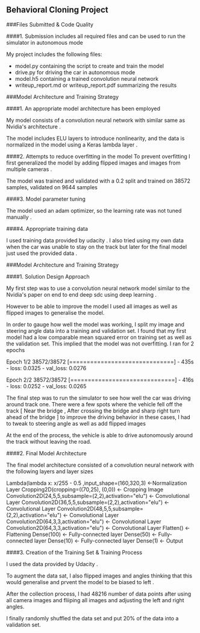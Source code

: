 
**Behavioral Cloning Project**
---
###Files Submitted & Code Quality

####1. Submission includes all required files and can be used to run the simulator in autonomous mode

My project includes the following files:
* model.py containing the script to create and train the model
* drive.py for driving the car in autonomous mode
* model.h5 containing a trained convolution neural network 
* writeup_report.md or writeup_report.pdf summarizing the results

###Model Architecture and Training Strategy

####1. An appropriate model architecture has been employed

My model consists of a convolution neural network with similar same as Nvidia's architecture .  

The model includes ELU layers to introduce nonlinearity, and the data is normalized in the model using a Keras lambda layer . 

####2. Attempts to reduce overfitting in the model
To prevent overfitting I first generalized the model by adding flipped images and images from multiple cameras . 

The model was trained and validated with a 0.2 split and trained on 38572 samples, validated on 9644 samples

####3. Model parameter tuning

The model used an adam optimizer, so the learning rate was not tuned manually .

####4. Appropriate training data

I used training data provided by udacity . I also tried using my own data when the car was unable to stay on the track but later for the final model just used the provided data .  

###Model Architecture and Training Strategy

####1. Solution Design Approach


My first step was to use a convolution neural network model similar to the Nvidia's paper on end to end deep sdc  using  deep learning . 

However to  be able to improve the model I used all images as well as  flipped images to generalise the model.
 
In order to gauge how well the model was working, I split my image and steering angle data into a training and validation set. I found that my first model had a low  comparable mean squared error on  training set as well as the validation set. This implied that the model was not overfitting.
I ran for 2 epochs 

Epoch 1/2
38572/38572 [==============================] - 435s - loss: 0.0325 - val_loss: 0.0276

Epoch 2/2
38572/38572 [==============================] - 416s - loss: 0.0252 - val_loss: 0.0265
 


The final step was to run the simulator to see how well the car was driving around track one. There were a few spots where the vehicle fell off the track [ Near the bridge , After crossing the  bridge and sharp right turn ahead of the bridge ] to improve the driving behavior in these cases, I had to tweak to steering angle as well as add flipped images 

At the end of the process, the vehicle is able to drive autonomously around the track without leaving the road.

####2. Final Model Architecture

The final model architecture consisted of a convolution neural network with the following layers and layer sizes

Lambda(lambda x: x/255 - 0.5 ,input_shape=(160,320,3) <-Normalization Layer
Cropping2D(cropping=((70,25), (0,0))  <- Cropping Image
Convolution2D(24,5,5,subsample=(2,2),activation="elu")  <- Convolutional Layer
Convolution2D(36,5,5,subsample=(2,2),activation="elu")  <- Convolutional Layer
Convolution2D(48,5,5,subsample=(2,2),activation="elu")  <- Convolutional Layer
Convolution2D(64,3,3,activation="elu")  <- Convolutional Layer
Convolution2D(64,3,3,activation="elu")  <- Convolutional Layer
Flatten()  <- Flattening 
Dense(100) <- Fully-connected layer
Dense(50)  <- Fully-connected layer
Dense(10)  <- Fully-connected layer
Dense(1)   <- Output


####3. Creation of the Training Set & Training Process

I used the data provided by Udacity .

To augment the data sat, I also flipped images and angles thinking that this would generalise and prvent the model to be biased to left .

After the collection process, I had 48216 number of data points after using all camera images and fliiping all images and adjusting the left and right angles. 


I finally randomly shuffled the data set and put 20% of the data into a validation set. 

